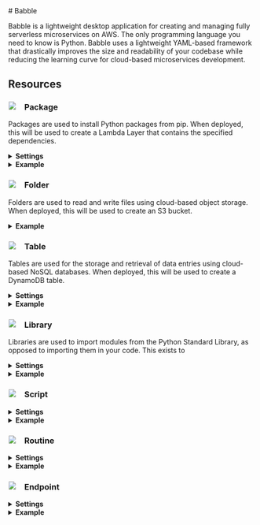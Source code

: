 <head>
   <link rel="stylesheet" href="https://fonts.googleapis.com/css2?family=Material+Symbols+Outlined:opsz,wght,FILL,GRAD@48,700,0,0" />
</head>
# Babble

Babble is a lightweight desktop application for creating and managing fully serverless microservices on AWS. The only programming language you need to know is Python.  Babble uses a lightweight YAML-based framework that drastically improves the size and readability of your codebase while reducing the learning curve for cloud-based microservices development.  

## Resources



### <span style="font-size:1em;text-align:left;"><svg height="1em" width="1em"><image xlink:href="https://fonts.gstatic.com/s/i/short-term/release/materialsymbolsoutlined/inventory_2/wght700/48px.svg" height="1em" width="1em"></svg>&ensp;&ensp;Package</span>

Packages are used to install Python packages from pip. When deployed, this will be used to create a Lambda Layer that contains the specified dependencies.
<details>
    <summary>
        <b>Settings</b>
    </summary>
    <ul style="margin-top:0.5em">
        <b>requirements</b> - a list of packages to install from pip, following the <a href="https://pip.pypa.io/en/stable/reference/requirements-file-format/">requirements.txt</a> format
    </ul>
</details>
<details>
    <summary>
        <b>Example</b>
    </summary>
    <ul style="margin-top:0.5em">
        <img src="https://michaelckearney.s3.amazonaws.com/assets/images/package_example1.jpeg" width="100%">
        <img src="https://michaelckearney.s3.amazonaws.com/assets/images/package_example2.jpeg" width="100%">
    </ul>
</details>

### <span style="font-size:1em;text-align:left;"><svg height="1em" width="1em"><image xlink:href="https://fonts.gstatic.com/s/i/short-term/release/materialsymbolsoutlined/folder/wght700/48px.svg" height="1em" width="1em"></svg>&ensp;&ensp;Folder</span>
Folders are used to read and write files using cloud-based object storage.  When deployed, this will be used to create an S3 bucket.
<details>
    <summary>
        <b>Example</b>
    </summary>
    <ul style="margin-top:0.5em">
        <img src="https://michaelckearney.s3.amazonaws.com/assets/images/folder_example.jpeg" width="100%">
    </ul>
</details>

### <span style="font-size:1em;text-align:left;"><svg height="1em" width="1em"><image xlink:href="https://fonts.gstatic.com/s/i/short-term/release/materialsymbolsoutlined/table_chart/wght700/48px.svg" height="1em" width="1em"></svg>&ensp;&ensp;Table</span>
Tables are used for the storage and retrieval of data entries using cloud-based NoSQL databases.  When deployed, this will be used to create a DynamoDB table.
<details>
    <summary>
        <b>Settings</b>
    </summary>
    <ul style="margin-top:0.5em">
        <b>key</b> - name of the item attribute used as the primary key to uniquely identify items in the table
    </ul>
</details>
<details>
    <summary>
        <b>Example</b>
    </summary>
    <ul style="margin-top:0.5em">
        <img src="https://michaelckearney.s3.amazonaws.com/assets/images/table_example.jpeg" width="100%">
    </ul>
</details>

### <span style="font-size:1em;text-align:left;"><svg height="1em" width="1em"><image xlink:href="https://fonts.gstatic.com/s/i/short-term/release/materialsymbolsoutlined/library_books/wght700/48px.svg" height="1em" width="1em"></svg>&ensp;&ensp;Library</span>
Libraries are used to import modules from the Python Standard Library, as opposed to importing them in your code.  This exists to 
<details>
    <summary>
        <b>Settings</b>
    </summary>
    <ul style="margin-top:0.5em">
        <b>import</b> - what will be imported
    </ul>
</details>
<details>
    <summary>
        <b>Example</b>
    </summary>
    <ul style="margin-top:0.5em">
        <!-- <img src="https://michaelckearney.s3.amazonaws.com/assets/images/table_example.jpeg" width="100%"> -->
    </ul>
</details>

### <span style="font-size:1em;text-align:left;"><svg height="1em" width="1em"><image xlink:href="https://fonts.gstatic.com/s/i/short-term/release/materialsymbolsoutlined/description/wght700/48px.svg" height="1em" width="1em"></svg>&ensp;&ensp;Script</span>
<details>
    <summary>
        <b>Settings</b>
    </summary>
    <ul style="margin-top:0.5em">
        <b>setting</b> - description
    </ul>
</details>
<details>
    <summary>
        <b>Example</b>
    </summary>
    <ul style="margin-top:0.5em">
        <!-- <img src="url" width="100%"> -->
    </ul>
</details>

### <span style="font-size:1em;text-align:left;"><svg height="1em" width="1em"><image xlink:href="https://fonts.gstatic.com/s/i/short-term/release/materialsymbolsoutlined/calendar_month/wght700/48px.svg" height="1em" width="1em"></svg>&ensp;&ensp;Routine</span>

<details>
    <summary>
        <b>Settings</b>
    </summary>
    <ul style="margin-top:0.5em">
        <b>setting</b> - description
    </ul>
</details>
<details>
    <summary>
        <b>Example</b>
    </summary>
    <ul style="margin-top:0.5em">
        <!-- <img src="url" width="100%"> -->
    </ul>
</details>

### <span style="font-size:1em;text-align:left;"><svg height="1em" width="1em"><image xlink:href="https://fonts.gstatic.com/s/i/short-term/release/materialsymbolsoutlined/cloud/wght700/48px.svg" height="1em" width="1em"></svg>&ensp;&ensp;Endpoint</span>
<details>
    <summary>
        <b>Settings</b>
    </summary>
    <ul style="margin-top:0.5em">
        <b>setting</b> - description
    </ul>
</details>
<details>
    <summary>
        <b>Example</b>
    </summary>
    <ul style="margin-top:0.5em">
        <!-- <img src="url" width="100%"> -->
    </ul>
</details>
